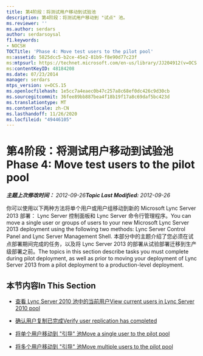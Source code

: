 ```yaml
---
title: 第4阶段：将测试用户移动到试验池
description: 第4阶段：将测试用户移动到 "试点" 池。
ms.reviewer: ''
ms.author: serdars
author: serdarsoysal
f1.keywords:
- NOCSH
TOCTitle: 'Phase 4: Move test users to the pilot pool'
ms:assetid: 5825dcc5-b2ce-45e2-81b9-f8e90d77c23f
ms:mtpsurl: https://technet.microsoft.com/en-us/library/JJ204912(v=OCS.15)
ms:contentKeyID: 48184208
ms.date: 07/23/2014
manager: serdars
mtps_version: v=OCS.15
ms.openlocfilehash: 1e5cc7a4eaec0b47c257a8c68ef0dc426c9d30cb
ms.sourcegitcommit: 36fee89bb887bea4f18b19f17a8c69daf5bc423d
ms.translationtype: MT
ms.contentlocale: zh-CN
ms.lasthandoff: 11/26/2020
ms.locfileid: "49446105"
---
```

# <a name="phase-4-move-test-users-to-the-pilot-pool"></a><span data-ttu-id="e7cce-103">第4阶段：将测试用户移动到试验池</span><span class="sxs-lookup"><span data-stu-id="e7cce-103">Phase 4: Move test users to the pilot pool</span></span>

<div data-xmlns="http://www.w3.org/1999/xhtml">

<div class="topic" data-xmlns="http://www.w3.org/1999/xhtml" data-msxsl="urn:schemas-microsoft-com:xslt" data-cs="https://msdn.microsoft.com/">

<div data-asp="https://msdn2.microsoft.com/asp">



</div>

<div id="mainSection">

<div id="mainBody"><span data-ttu-id="e7cce-104">

<span> </span></span><span class="sxs-lookup"><span data-stu-id="e7cce-104">

<span> </span></span></span>

<span data-ttu-id="e7cce-105">_**主题上次修改时间：** 2012-09-26_</span><span class="sxs-lookup"><span data-stu-id="e7cce-105">_**Topic Last Modified:** 2012-09-26_</span></span>

<span data-ttu-id="e7cce-106">你可以使用以下两种方法将单个用户或用户组移动到新的 Microsoft Lync Server 2013 部署： Lync Server 控制面板和 Lync Server 命令行管理程序。</span><span class="sxs-lookup"><span data-stu-id="e7cce-106">You can move a single user or groups of users to your new Microsoft Lync Server 2013 deployment using the following two methods: Lync Server Control Panel and Lync Server Management Shell.</span></span> <span data-ttu-id="e7cce-107">本部分中的主题介绍了您必须在试点部署期间完成的任务，以及将 Lync Server 2013 的部署从试验部署迁移到生产级部署之前。</span><span class="sxs-lookup"><span data-stu-id="e7cce-107">The topics in this section describe tasks you must complete during pilot deployment, as well as prior to moving your deployment of Lync Server 2013 from a pilot deployment to a production-level deployment.</span></span>

<div>

## <a name="in-this-section"></a><span data-ttu-id="e7cce-108">本节内容</span><span class="sxs-lookup"><span data-stu-id="e7cce-108">In This Section</span></span>

  - [<span data-ttu-id="e7cce-109">查看 Lync Server 2010 池中的当前用户</span><span class="sxs-lookup"><span data-stu-id="e7cce-109">View current users in Lync Server 2010 pool</span></span>](view-current-users-in-lync-server-2010-pool.md)

  - [<span data-ttu-id="e7cce-110">确认用户复制已完成</span><span class="sxs-lookup"><span data-stu-id="e7cce-110">Verify user replication has completed</span></span>](verify-user-replication-has-completed.md)

  - [<span data-ttu-id="e7cce-111">将单个用户移动到 "引导" 池</span><span class="sxs-lookup"><span data-stu-id="e7cce-111">Move a single user to the pilot pool</span></span>](move-a-single-user-to-the-pilot-pool.md)

  - [<span data-ttu-id="e7cce-112">将多个用户移动到 "引导" 池</span><span class="sxs-lookup"><span data-stu-id="e7cce-112">Move multiple users to the pilot pool</span></span>](move-multiple-users-to-the-pilot-pool.md)

<span data-ttu-id="e7cce-113"></div>

</div>

<span> </span>

</div>

</div>

</span><span class="sxs-lookup"><span data-stu-id="e7cce-113"></div>

</div>

<span> </span>

</div>

</div>

</span></span></div>

